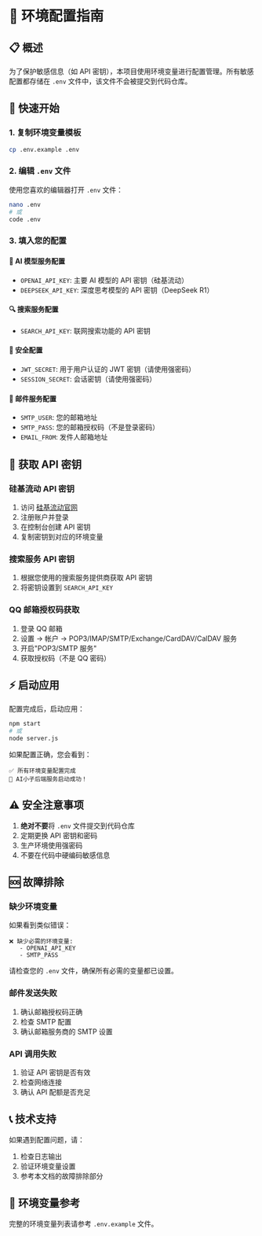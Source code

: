 # 🔧 环境配置指南

## 📋 概述

为了保护敏感信息（如 API 密钥），本项目使用环境变量进行配置管理。所有敏感配置都存储在 `.env` 文件中，该文件不会被提交到代码仓库。

## 🚀 快速开始

### 1. 复制环境变量模板

```bash
cp .env.example .env
```

### 2. 编辑 `.env` 文件

使用您喜欢的编辑器打开 `.env` 文件：

```bash
nano .env
# 或
code .env
```

### 3. 填入您的配置

#### 🤖 AI 模型服务配置

- `OPENAI_API_KEY`: 主要 AI 模型的 API 密钥（硅基流动）
- `DEEPSEEK_API_KEY`: 深度思考模型的 API 密钥（DeepSeek R1）

#### 🔍 搜索服务配置

- `SEARCH_API_KEY`: 联网搜索功能的 API 密钥

#### 🔐 安全配置

- `JWT_SECRET`: 用于用户认证的 JWT 密钥（请使用强密码）
- `SESSION_SECRET`: 会话密钥（请使用强密码）

#### 📧 邮件服务配置

- `SMTP_USER`: 您的邮箱地址
- `SMTP_PASS`: 您的邮箱授权码（不是登录密码）
- `EMAIL_FROM`: 发件人邮箱地址

## 🔑 获取 API 密钥

### 硅基流动 API 密钥

1. 访问 [硅基流动官网](https://siliconflow.cn/)
2. 注册账户并登录
3. 在控制台创建 API 密钥
4. 复制密钥到对应的环境变量

### 搜索服务 API 密钥

1. 根据您使用的搜索服务提供商获取 API 密钥
2. 将密钥设置到 `SEARCH_API_KEY`

### QQ 邮箱授权码获取

1. 登录 QQ 邮箱
2. 设置 → 帐户 → POP3/IMAP/SMTP/Exchange/CardDAV/CalDAV 服务
3. 开启"POP3/SMTP 服务"
4. 获取授权码（不是 QQ 密码）

## ⚡ 启动应用

配置完成后，启动应用：

```bash
npm start
# 或
node server.js
```

如果配置正确，您会看到：

```
✅ 所有环境变量配置完成
🚀 AI小子后端服务启动成功！
```

## ⚠️ 安全注意事项

1. **绝对不要**将 `.env` 文件提交到代码仓库
2. 定期更换 API 密钥和密码
3. 生产环境使用强密码
4. 不要在代码中硬编码敏感信息

## 🆘 故障排除

### 缺少环境变量

如果看到类似错误：

```
❌ 缺少必需的环境变量:
   - OPENAI_API_KEY
   - SMTP_PASS
```

请检查您的 `.env` 文件，确保所有必需的变量都已设置。

### 邮件发送失败

1. 确认邮箱授权码正确
2. 检查 SMTP 配置
3. 确认邮箱服务商的 SMTP 设置

### API 调用失败

1. 验证 API 密钥是否有效
2. 检查网络连接
3. 确认 API 配额是否充足

## 📞 技术支持

如果遇到配置问题，请：

1. 检查日志输出
2. 验证环境变量设置
3. 参考本文档的故障排除部分

## 🔄 环境变量参考

完整的环境变量列表请参考 `.env.example` 文件。

